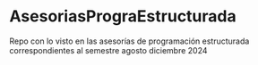 # AsesoriasPrograEstructurada
Repo con lo visto en las asesorías de programación estructurada correspondientes al semestre agosto diciembre 2024
